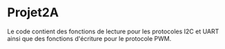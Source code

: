 # Projet2A

Le code contient des fonctions de lecture pour les protocoles I2C et UART ainsi que des fonctions d'écriture pour le protocole PWM.
